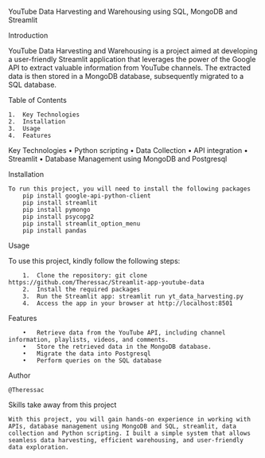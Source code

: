 YouTube Data Harvesting and Warehousing using SQL, MongoDB and Streamlit

Introduction

YouTube Data Harvesting and Warehousing is a project aimed at developing a user-friendly Streamlit application that leverages the power of the Google API to extract valuable information from YouTube channels. The extracted data is then stored in a MongoDB database, subsequently migrated to a SQL database.

Table of Contents

    1.	Key Technologies
    2.	Installation
    3.	Usage
    4.	Features

Key Technologies
    •	Python scripting
    •	Data Collection
    •	API integration
    •	Streamlit
    •	Database Management using MongoDB and Postgresql
    
Installation

    To run this project, you will need to install the following packages
        pip install google-api-python-client
        pip install streamlit
        pip install pymongo
        pip install psycopg2
        pip install streamlit_option_menu
        pip install pandas
    
Usage

   To use this project, kindly follow the following steps:
   
        1.	Clone the repository: git clone https://github.com/Theressac/Streamlit-app-youtube-data
        2.	Install the required packages
        3.	Run the Streamlit app: streamlit run yt_data_harvesting.py
        4.	Access the app in your browser at http://localhost:8501

Features

        •	Retrieve data from the YouTube API, including channel information, playlists, videos, and comments.
        •	Store the retrieved data in the MongoDB database.
        •	Migrate the data into Postgresql
        •	Perform queries on the SQL database

Author

    @Theressac

Skills take away from this project

    With this project, you will gain hands-on experience in working with APIs, database management using MongoDB and SQL, streamlit, data collection and Python scripting. I built a simple system that allows seamless data harvesting, efficient warehousing, and user-friendly data exploration.



